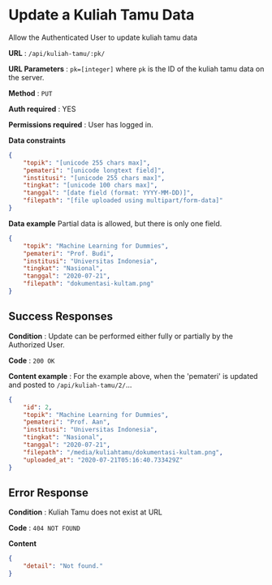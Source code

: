 # Update a Kuliah Tamu Data

Allow the Authenticated User to update kuliah tamu data

**URL** : `/api/kuliah-tamu/:pk/`

**URL Parameters** : `pk=[integer]` where `pk` is the ID of the kuliah tamu data on the
server.

**Method** : `PUT`

**Auth required** : YES

**Permissions required** : User has logged in.

**Data constraints**

```json
{
    "topik": "[unicode 255 chars max]",
    "pemateri": "[unicode longtext field]",
    "institusi": "[unicode 255 chars max]",
    "tingkat": "[unicode 100 chars max]",
    "tanggal": "[date field (format: YYYY-MM-DD)]",
    "filepath": "[file uploaded using multipart/form-data]"
}
```

**Data example** Partial data is allowed, but there is only one field.

```json
{
    "topik": "Machine Learning for Dummies",
    "pemateri": "Prof. Budi",
    "institusi": "Universitas Indonesia",
    "tingkat": "Nasional",
    "tanggal": "2020-07-21",
    "filepath": "dokumentasi-kultam.png"
}
```

## Success Responses

**Condition** : Update can be performed either fully or partially by the Authorized User.

**Code** : `200 OK`

**Content example** : For the example above, when the 'pemateri' is updated and
posted to `/api/kuliah-tamu/2/`...

```json
{
    "id": 2,
    "topik": "Machine Learning for Dummies",
    "pemateri": "Prof. Aan",
    "institusi": "Universitas Indonesia",
    "tingkat": "Nasional",
    "tanggal": "2020-07-21",
    "filepath": "/media/kuliahtamu/dokumentasi-kultam.png",
    "uploaded_at": "2020-07-21T05:16:40.733429Z"
}
```

## Error Response

**Condition** : Kuliah Tamu does not exist at URL

**Code** : `404 NOT FOUND`

**Content**
```json
{
    "detail": "Not found."
}
```

<!-- ### Or

**Condition** : Authorized User is not Owner of Account at URL.

**Code** : `403 FORBIDDEN`

**Content** : `{}` -->

<!-- ## Notes -->
